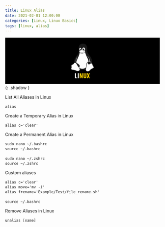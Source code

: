 ```yaml
---
title: Linux Alias
date: 2021-02-01 12:00:00
categories: [Linux, Linux Basics]
tags: [linux, alias]
---
```

<script defer data-domain="senad-d.github.io" src="https://plus.seki.pro/js/script.js"></script>

![](https://github.com/senad-d/senad-d.github.io/blob/main/_media/images/linux-banner.png?raw=true){: .shadow }

List All Aliases in Linux
```shell
alias
```

Create a Temporary Alias in Linux
```shell
alias c='clear'
```
 
Create a Permanent Alias in Linux
```shell
sudo nano ~/.bashrc
source ~/.bashrc

sudo nano ~/.zshrc
source ~/.zshrc
```
 
Custom aliases
```shell
alias c='clear'
alias move='mv -i'
alias frename='Example/Test/file_rename.sh'

source ~/.bashrc
```

Remove Aliases in Linux
```shell
unalias [name]
```